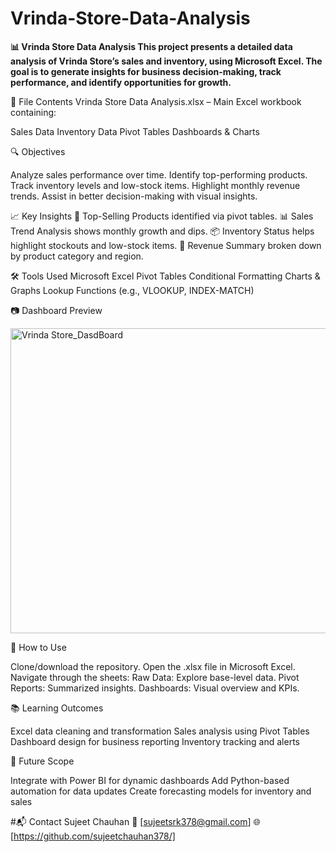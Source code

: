 # Vrinda-Store-Data-Analysis
**📊 Vrinda Store Data Analysis
This project presents a detailed data analysis of Vrinda Store’s sales and inventory, using Microsoft Excel. The goal is to generate insights for business decision-making, track performance, and identify opportunities for growth.**


📁 File Contents
Vrinda Store Data Analysis.xlsx – Main Excel workbook containing:

Sales Data
Inventory Data
Pivot Tables
Dashboards & Charts

🔍 Objectives

Analyze sales performance over time.
Identify top-performing products.
Track inventory levels and low-stock items.
Highlight monthly revenue trends.
Assist in better decision-making with visual insights.

📈 Key Insights
📌 Top-Selling Products identified via pivot tables.
📊 Sales Trend Analysis shows monthly growth and dips.
📦 Inventory Status helps highlight stockouts and low-stock items.
🎯 Revenue Summary broken down by product category and region.


🛠️ Tools Used
Microsoft Excel
Pivot Tables
Conditional Formatting
Charts & Graphs
Lookup Functions (e.g., VLOOKUP, INDEX-MATCH)

📷 Dashboard Preview

<img width="1063" height="488" alt="Vrinda Store_DasdBoard" src="https://github.com/user-attachments/assets/c7a4c114-0095-45e2-9f0b-b32e8a27e25d" />


📌 How to Use

Clone/download the repository.
Open the .xlsx file in Microsoft Excel.
Navigate through the sheets:
Raw Data: Explore base-level data.
Pivot Reports: Summarized insights.
Dashboards: Visual overview and KPIs.


📚 Learning Outcomes

Excel data cleaning and transformation
Sales analysis using Pivot Tables
Dashboard design for business reporting
Inventory tracking and alerts

🚀 Future Scope

Integrate with Power BI for dynamic dashboards
Add Python-based automation for data updates
Create forecasting models for inventory and sales

#📬 Contact
Sujeet Chauhan
📧 [sujeetsrk378@gmail.com]
🌐 [https://github.com/sujeetchauhan378/]


